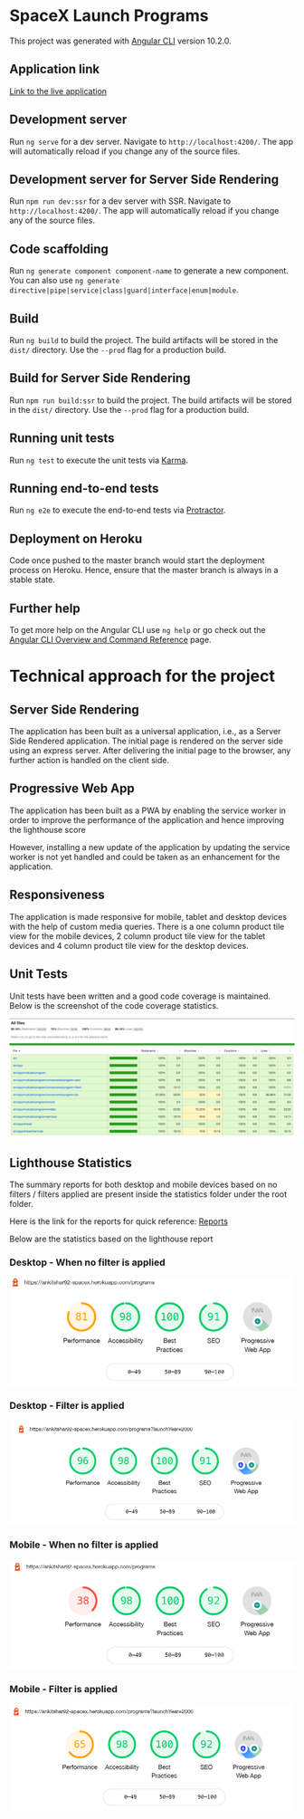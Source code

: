 # SpaceX Launch Programs

This project was generated with [Angular CLI](https://github.com/angular/angular-cli) version 10.2.0.

## Application link

[Link to the live application](https://ankitshar92-spacex.herokuapp.com/programs)

## Development server

Run `ng serve` for a dev server. Navigate to `http://localhost:4200/`. The app will automatically reload if you change any of the source files.

## Development server for Server Side Rendering

Run `npm run dev:ssr` for a dev server with SSR. Navigate to `http://localhost:4200/`. The app will automatically reload if you change any of the source files.

## Code scaffolding

Run `ng generate component component-name` to generate a new component. You can also use `ng generate directive|pipe|service|class|guard|interface|enum|module`.

## Build

Run `ng build` to build the project. The build artifacts will be stored in the `dist/` directory. Use the `--prod` flag for a production build.

## Build for Server Side Rendering

Run `npm run build:ssr` to build the project. The build artifacts will be stored in the `dist/` directory. Use the `--prod` flag for a production build.

## Running unit tests

Run `ng test` to execute the unit tests via [Karma](https://karma-runner.github.io).

## Running end-to-end tests

Run `ng e2e` to execute the end-to-end tests via [Protractor](http://www.protractortest.org/).

## Deployment on Heroku

Code once pushed to the master branch would start the deployment process on Heroku. Hence, ensure that the master branch is always in a stable state.

## Further help

To get more help on the Angular CLI use `ng help` or go check out the [Angular CLI Overview and Command Reference](https://angular.io/cli) page.

# Technical approach for the project

## Server Side Rendering

The application has been built as a universal application, i.e., as a Server Side Rendered application. The initial page is rendered on the server side using an express server. After delivering the initial page to the browser, any further action is handled on the client side.

## Progressive Web App

The application has been built as a PWA by enabling the service worker in order to improve the performance of the application and hence improving the lighthouse score

However, installing a new update of the application by updating the service worker is not yet handled and could be taken as an enhancement for the application.

## Responsiveness

The application is made responsive for mobile, tablet and desktop devices with the help of custom media queries. There is a one column product tile view for the mobile devices, 2 column product tile view for the tablet devices and 4 column product tile view for the desktop devices.

## Unit Tests

Unit tests have been written and a good code coverage is maintained. Below is the screenshot of the code coverage statistics.

![Code Coverage Statistics](https://github.com/ankshar92/spacex-launch-dashboard/blob/readme/statistics/Unit%20Test%20Coverage.png?raw=true)

## Lighthouse Statistics

The summary reports for both desktop and mobile devices based on no filters / filters applied are present inside the statistics folder under the root folder.

Here is the link for the reports for quick reference: [Reports](https://github.com/ankshar92/spacex-launch-dashboard/tree/readme/statistics)

Below are the statistics based on the lighthouse report

### Desktop - When no filter is applied

![Desktop - When no filter is applied](https://github.com/ankshar92/spacex-launch-dashboard/blob/readme/statistics/Desktop-No-Filter-Applied.png?raw=true)

### Desktop - Filter is applied

![Desktop - Filter is applied](https://github.com/ankshar92/spacex-launch-dashboard/blob/readme/statistics/Desktop-Launch-Year-Filter-Applied.png?raw=true)

### Mobile - When no filter is applied

![Mobile - When no filter is applied](https://github.com/ankshar92/spacex-launch-dashboard/blob/readme/statistics/Mobile-No-Filter-Applied.png?raw=true)

### Mobile - Filter is applied

![Mobile - Filter is applied](https://github.com/ankshar92/spacex-launch-dashboard/blob/readme/statistics/Mobile-Launch-Year-Filter-Applied.png?raw=true)
